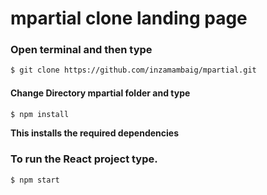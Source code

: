 # mpartial clone landing page

### Open terminal and then type

```bash
$ git clone https://github.com/inzamambaig/mpartial.git
```

#### Change Directory mpartial folder and type

```bash
$ npm install
```

**This installs the required dependencies**

### To run the React project type.

```bash
$ npm start
```

